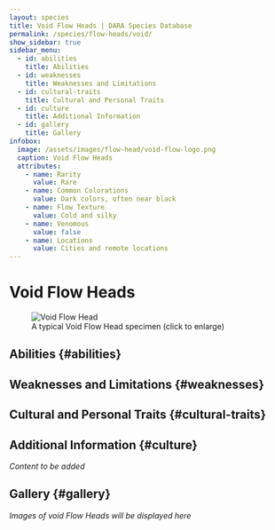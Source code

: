 ```yaml
---
layout: species
title: Void Flow Heads | DARA Species Database
permalink: /species/flow-heads/void/
show_sidebar: true
sidebar_menu:
  - id: abilities
    title: Abilities
  - id: weaknesses
    title: Weaknesses and Limitations
  - id: cultural-traits
    title: Cultural and Personal Traits
  - id: culture
    title: Additional Information
  - id: gallery
    title: Gallery
infobox:
  image: /assets/images/flow-head/void-flow-logo.png
  caption: Void Flow Heads
  attributes:
    - name: Rarity
      value: Rare
    - name: Common Colorations
      value: Dark colors, often near black
    - name: Flow Texture
      value: Cold and silky
    - name: Venomous
      value: false
    - name: Locations
      value: Cities and remote locations
---
```


# Void Flow Heads

<div class="species-image">
  <figure>
    <img src="{{ '/assets/images/flow-head/void-example-1.png' | relative_url }}" 
         alt="Void Flow Head" 
         class="thumbnail" 
         onclick="openLightbox(this.src, this.alt)">
    <figcaption>A typical Void Flow Head specimen (click to enlarge)</figcaption>
  </figure>
</div>

## Abilities {#abilities}

## Weaknesses and Limitations {#weaknesses}

## Cultural and Personal Traits {#cultural-traits}

## Additional Information {#culture}

*Content to be added*

## Gallery {#gallery}

*Images of void Flow Heads will be displayed here*

